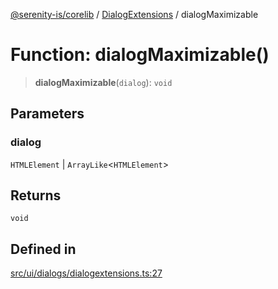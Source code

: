 [@serenity-is/corelib](../../../README.md) / [DialogExtensions](../README.md) / dialogMaximizable

# Function: dialogMaximizable()

> **dialogMaximizable**(`dialog`): `void`

## Parameters

### dialog

`HTMLElement` | `ArrayLike`\<`HTMLElement`\>

## Returns

`void`

## Defined in

[src/ui/dialogs/dialogextensions.ts:27](https://github.com/serenity-is/serenity/blob/master/packages/corelib/src/ui/dialogs/dialogextensions.ts#L27)
